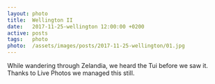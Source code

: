 ```yaml
---
layout: photo
title:  Wellington II
date:   2017-11-25-wellington 12:00:00 +0200
active: posts
tags:   photo
photo:  /assets/images/posts/2017-11-25-wellington/01.jpg
---
```


While wandering through Zelandia, we heard the Tui before we saw
it. Thanks to Live Photos we managed this still.

